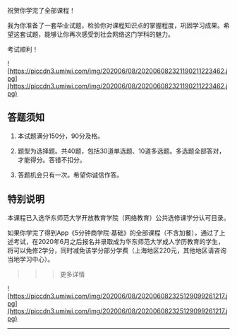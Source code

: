 祝贺你学完了全部课程！

我为你准备了一套毕业试题，检验你对课程知识点的掌握程度，巩固学习成果。希望这套试题，能够让你再次感受到社会网络这门学科的魅力。

考试顺利！

![https://piccdn3.umiwi.com/img/202006/08/202006082321190211223462.jpg](https://piccdn3.umiwi.com/img/202006/08/202006082321190211223462.jpg)

## 答题须知

1. 本试题满分150分，90分及格。

2. 题型为选择题。共40题，包括30道单选题、10道多选题。多选题全部答对，才能得分。答错不扣分。

3. 答题机会只有一次。希望你诚信作答。

## 特别说明

本课程已入选华东师范大学开放教育学院（网络教育）公共选修课学分认可目录。

如果你学完了得到App《5分钟商学院·基础》的全部课程（不含加餐），通过了上述考试，在2020年6月之后报名并录取成为华东师范大学成人学历教育的学生，将可以免修2学分，同时减免该学分部分学费（上海地区220元，其他地区请咨询当地学习中心）。

>>>更多详情

![https://piccdn3.umiwi.com/img/202006/08/202006082325129099261217.jpg](https://piccdn3.umiwi.com/img/202006/08/202006082325129099261217.jpg)

---
